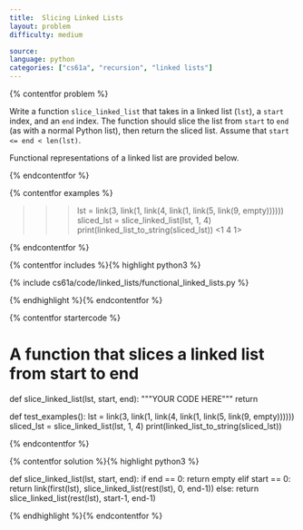 ```yaml
---
title:  Slicing Linked Lists
layout: problem
difficulty: medium

source: 
language: python
categories: ["cs61a", "recursion", "linked lists"]
---
```



{% contentfor problem %}

Write a function `slice_linked_list` that takes in a linked list (`lst`), a 
`start` index, and an `end` index. The function should slice the list from 
`start` to `end` (as with a normal Python list), then return the sliced list. 
Assume that `start <= end < len(lst)`.

Functional representations of a linked list are provided below.

{% endcontentfor %}


{% contentfor examples %}

>>> lst = link(3, link(1, link(4, link(1, link(5, link(9, empty))))))
>>> sliced_lst = slice_linked_list(lst, 1, 4)
>>> print(linked_list_to_string(sliced_lst))
<1 4 1>

{% endcontentfor %}


{% contentfor includes %}{% highlight python3 %}

{% include cs61a/code/linked_lists/functional_linked_lists.py %}

{% endhighlight %}{% endcontentfor %}


{% contentfor startercode %}

# A function that slices a linked list from start to end

def slice_linked_list(lst, start, end):
    """YOUR CODE HERE"""
    return


def test_examples():
    lst = link(3, link(1, link(4, link(1, link(5, link(9, empty))))))
    sliced_lst = slice_linked_list(lst, 1, 4)
    print(linked_list_to_string(sliced_lst))

{% endcontentfor %}


{% contentfor solution %}{% highlight python3 %}

def slice_linked_list(lst, start, end):
    if end == 0:
        return empty
    elif start == 0:
        return link(first(lst), slice_linked_list(rest(lst), 0, end-1))
    else:
        return slice_linked_list(rest(lst), start-1, end-1)

{% endhighlight %}{% endcontentfor %}

